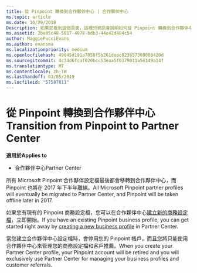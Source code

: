 ```yaml
---
title: 從 Pinpoint 轉換到合作夥伴中心 | 合作夥伴中心
ms.topic: article
ms.date: 10/29/2018
Description: 如果您看到這個頁面，這裡的資訊會說明如何從 Pinpoint 轉換到合作夥伴中心。
ms.assetid: 2ba05c48-5817-4078-bdb3-44e42d484c54
author: MaggiePucciEvans
ms.author: evansma
ms.localizationpriority: medium
ms.openlocfilehash: 49045d191a7058f5b261deec823657308008420d
ms.sourcegitcommit: 4c34d6fcaf020bcc53eaa5f0379011a56149a14f
ms.translationtype: MT
ms.contentlocale: zh-TW
ms.lasthandoff: 03/05/2019
ms.locfileid: "57587011"
---
```

# <a name="transition-from-pinpoint-to-partner-center"></a><span data-ttu-id="c54a0-103">從 Pinpoint 轉換到合作夥伴中心</span><span class="sxs-lookup"><span data-stu-id="c54a0-103">Transition from Pinpoint to Partner Center</span></span>

<span data-ttu-id="c54a0-104">**適用於**</span><span class="sxs-lookup"><span data-stu-id="c54a0-104">**Applies to**</span></span>

-  <span data-ttu-id="c54a0-105">合作夥伴中心</span><span class="sxs-lookup"><span data-stu-id="c54a0-105">Partner Center</span></span>

<span data-ttu-id="c54a0-106">所有 Microsoft Pinpoint 合作夥伴設定檔最後都會移轉到合作夥伴中心，而 Pinpoint 也將在 2017 年下半年離線。</span><span class="sxs-lookup"><span data-stu-id="c54a0-106">All Microsoft Pinpoint partner profiles will eventually be migrated to Partner Center, and Pinpoint will be taken offline later in 2017.</span></span> 

<span data-ttu-id="c54a0-107">如果您有現有的 Pinpoint 商務設定檔，您可以在合作夥伴中心[建立新的商務設定檔](create-a-marketing-profile.md)，立即開始。</span><span class="sxs-lookup"><span data-stu-id="c54a0-107">If you have an existing Pinpoint business profile, you can get started right away by [creating a new business profile](create-a-marketing-profile.md) in Partner Center.</span></span>

<span data-ttu-id="c54a0-108">當您建立合作夥伴中心設定檔時，會停用您的 Pinpoint 帳戶，而且您將只能使用合作夥伴中心來管理您的商務設定檔和客戶推薦。</span><span class="sxs-lookup"><span data-stu-id="c54a0-108">When you create your Partner Center profile, your Pinpoint account will be retired and you will exclusively use Partner Center for managing your business profiles and customer referrals.</span></span>